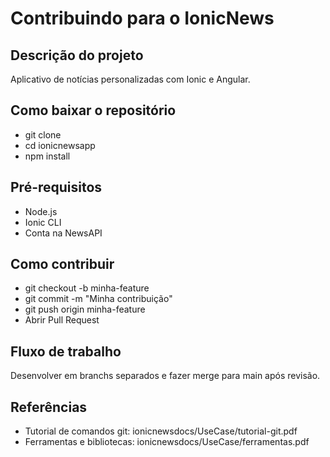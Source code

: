 # Contribuindo para o IonicNews

## Descrição do projeto
Aplicativo de notícias personalizadas com Ionic e Angular.

## Como baixar o repositório
- git clone <url-do-repositorio>
- cd ionicnewsapp
- npm install

## Pré-requisitos
- Node.js
- Ionic CLI
- Conta na NewsAPI

## Como contribuir
- git checkout -b minha-feature
- git commit -m "Minha contribuição"
- git push origin minha-feature
- Abrir Pull Request

## Fluxo de trabalho
Desenvolver em branchs separados e fazer merge para main após revisão.

## Referências
- Tutorial de comandos git: ionicnewsdocs/UseCase/tutorial-git.pdf
- Ferramentas e bibliotecas: ionicnewsdocs/UseCase/ferramentas.pdf
